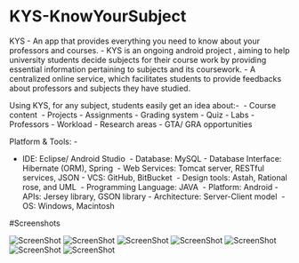 # KYS-KnowYourSubject
KYS - An app that provides everything you need to know about your professors and courses.
          - KYS is an ongoing android project , aiming to help university students decide subjects for their course work by
            providing essential information pertaining to subjects and its coursework.
          - A centralized online service, which facilitates students to provide feedbacks about professors and subjects they
            have studied.

Using KYS, for any subject, students easily get an idea about:-  ​
          - Course content ​
          - Projects 
          - Assignments
          - Grading system
          - Quiz
          - Labs
          - Professor​s
          - Workload
          - Research areas
          - GTA/ GRA opportunities
   
Platform & Tools: - 
- IDE: Eclipse/ Android Studio ​
          - Database: MySQL
          - Database Interface: Hibernate (ORM), Spring ​
          - Web Services: Tomcat server​, RESTful services,  JSON 
          - VCS: GitHub, BitBucket ​
          - Design tools: Astah, Rational rose, and UML ​
          - Programming Language: JAVA ​
          - Platform: Android
          - APIs: Jersey library, GSON library
          - Architecture: Server-Client model ​
          - OS: Windows, Macintosh

#Screenshots

![ScreenShot](https://raw.githubusercontent.com/arjunvekariyagithub/KYS-KnowYourSubject/master/Screens/1_framed.png?raw=true)
![ScreenShot](https://raw.githubusercontent.com/arjunvekariyagithub/KYS-KnowYourSubject/master/Screens/1_framed.png?raw=true)
![ScreenShot](https://raw.githubusercontent.com/arjunvekariyagithub/KYS-KnowYourSubject/master/Screens/1_framed.png?raw=true)
![ScreenShot](https://raw.githubusercontent.com/arjunvekariyagithub/KYS-KnowYourSubject/master/Screens/1_framed.png?raw=true)
![ScreenShot](https://raw.githubusercontent.com/arjunvekariyagithub/KYS-KnowYourSubject/master/Screens/1_framed.png?raw=true)
![ScreenShot](https://raw.githubusercontent.com/arjunvekariyagithub/KYS-KnowYourSubject/master/Screens/1_framed.png?raw=true)
![ScreenShot](https://raw.githubusercontent.com/arjunvekariyagithub/KYS-KnowYourSubject/master/Screens/1_framed.png?raw=true)

